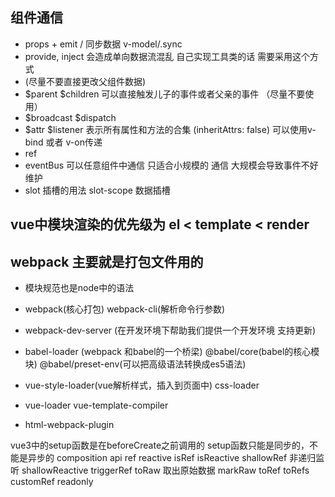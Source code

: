 ## 组件通信

- props + emit / 同步数据 v-model/.sync
- provide, inject 会造成单向数据流混乱 自己实现工具类的话 需要采用这个方式
- (尽量不要直接更改父组件数据)
- $parent $children 可以直接触发儿子的事件或者父亲的事件 （尽量不要使用）
- $broadcast $dispatch
- $attr $listener 表示所有属性和方法的合集 (inheritAttrs: false) 可以使用v-bind 或者 v-on传递
- ref
- eventBus 可以任意组件中通信 只适合小规模的 通信  大规模会导致事件不好维护
- slot 插槽的用法  slot-scope 数据插槽

## vue中模块渲染的优先级为 el < template < render

## webpack 主要就是打包文件用的

- 模块规范也是node中的语法 

- webpack(核心打包) webpack-cli(解析命令行参数)
- webpack-dev-server (在开发环境下帮助我们提供一个开发环境 支持更新)
- babel-loader (webpack 和babel的一个桥梁) @babel/core(babel的核心模块) @babel/preset-env(可以把高级语法转换成es5语法)
- vue-style-loader(vue解析样式，插入到页面中) css-loader
- vue-loader vue-template-compiler
- html-webpack-plugin

vue3中的setup函数是在beforeCreate之前调用的
setup函数只能是同步的，不能是异步的
composition api
ref
reactive
isRef
isReactive
shallowRef 非递归监听
shallowReactive
triggerRef
toRaw 取出原始数据
markRaw
toRef
toRefs
customRef
readonly
